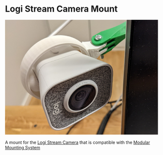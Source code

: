 # Logi Stream Camera Mount

![image info](./images/Logitech-StreamCam-modular-mount.jpg)

A mount for the [Logi Stream Camera](https://www.logitech.com/en-us/products/webcams/streamcam.html) that is compatible with the [Modular Mounting System](https://www.thingiverse.com/thing:2194278)